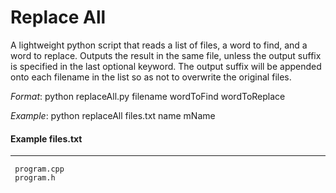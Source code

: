 # Replace All

A lightweight python script that reads a list of files, a word to find, and a word to replace.  Outputs the result in the same file, unless the output suffix is specified in the last optional keyword. The output suffix will be appended onto each filename in the list so as not to overwrite the original files.

*Format*:       python replaceAll.py filename wordToFind wordToReplace

*Example*:      python replaceAll files.txt name mName


#### Example files.txt
----------------
     program.cpp
     program.h 

